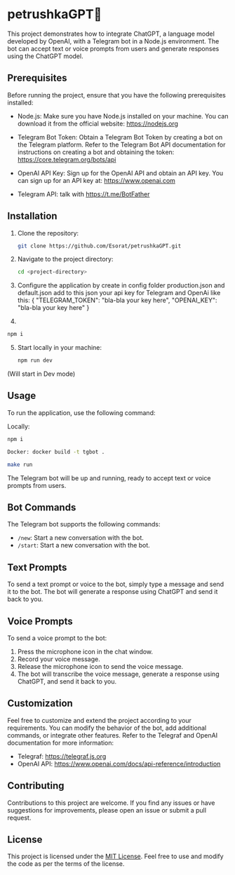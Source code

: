 # petrushkaGPT🤖

This project demonstrates how to integrate ChatGPT, a language model developed by OpenAI, with a Telegram bot in a Node.js environment. The bot can accept text or voice prompts from users and generate responses using the ChatGPT model.

## Prerequisites

Before running the project, ensure that you have the following prerequisites installed:

- Node.js: Make sure you have Node.js installed on your machine. You can download it from the official website: https://nodejs.org

- Telegram Bot Token: Obtain a Telegram Bot Token by creating a bot on the Telegram platform. Refer to the Telegram Bot API documentation for instructions on creating a bot and obtaining the token: https://core.telegram.org/bots/api

- OpenAI API Key: Sign up for the OpenAI API and obtain an API key. You can sign up for an API key at: https://www.openai.com
- Telegram API: talk with https://t.me/BotFather

## Installation

1. Clone the repository:

   ```bash
   git clone https://github.com/Esorat/petrushkaGPT.git
   ```

2. Navigate to the project directory:

   ```bash
   cd <project-directory>
   ```

3. Configure the application by create in config folder production.json and default.json
add to this json your api key for Telegram and OpenAi like this:
{
  "TELEGRAM_TOKEN": "bla-bla your key here",
  "OPENAI_KEY": "bla-bla your key here"
}

4. 
```bash
npm i
```
5. Start locally in your machine:
   ```bash
   npm run dev
   ```
 (Will start in Dev mode)
  

## Usage

To run the application, use the following command:

Locally: 

```bash
npm i
```

```bash
Docker: docker build -t tgbot .
```
```bash
make run
```

The Telegram bot will be up and running, ready to accept text or voice prompts from users.

## Bot Commands

The Telegram bot supports the following commands:

- `/new`: Start a new conversation with the bot.
- `/start`: Start a new conversation with the bot.

## Text Prompts

To send a text prompt or voice  to the bot, simply type a message and send it to the bot. The bot will generate a response using ChatGPT and send it back to you.

## Voice Prompts

To send a voice prompt to the bot:

1. Press the microphone icon in the chat window.
2. Record your voice message.
3. Release the microphone icon to send the voice message.
4. The bot will transcribe the voice message, generate a response using ChatGPT, and send it back to you.

## Customization

Feel free to customize and extend the project according to your requirements. You can modify the behavior of the bot, add additional commands, or integrate other features. Refer to the Telegraf and OpenAI documentation for more information:

- Telegraf: https://telegraf.js.org
- OpenAI API: https://www.openai.com/docs/api-reference/introduction

## Contributing

Contributions to this project are welcome. If you find any issues or have suggestions for improvements, please open an issue or submit a pull request.

## License

This project is licensed under the [MIT License](LICENSE). Feel free to use and modify the code as per the terms of the license.
